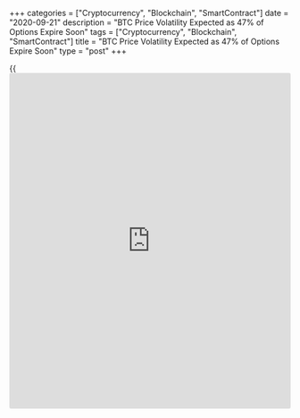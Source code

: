 +++
categories = ["Cryptocurrency", "Blockchain", "SmartContract"]
date = "2020-09-21"
description = "BTC Price Volatility Expected as 47% of Options Expire Soon"
tags = ["Cryptocurrency", "Blockchain", "SmartContract"]
title = "BTC Price Volatility Expected as 47% of Options Expire Soon"
type = "post"
+++

{{<iframe id="large-banner" src="https://www.bounty.group/#slide=19.0" width="100%" height="600" scrolling="no" style="border: 0px solid rgb(216, 221, 230); border-radius: 3px;">}}

The open interest on Bitcoin (BTC) [options](https://www.fixpro.org/post/options-liquidity/) is just 5% short of their
all-time high, but nearly half of this amount will be terminated in the
upcoming September expiry. Although the current $1.9 billion worth of
[options](https://www.fixpro.org/post/options-liquidity/) signal that the market is healthy, it’s still unusual to see
such heavy concentration on short-term [options](https://www.fixpro.org/post/options-liquidity/).

By itself, the current figures should not be deemed bullish nor bearish
but a decently sized [options](https://www.fixpro.org/post/options-liquidity/) open interest and liquidity is needed to
allow larger players to participate in such markets. Notice how BTC open
interest has just crossed the $2 billion barrier. Coincidentally that’s
the same level that was achieved at the past two expiries. It is normal,
(actually, it’s expected) that this number will decrease after each
[calendar](https://www.fintechee.com/web-trader/) month settlement.

![Bitcoin price volatility expected as 47% of BTC [options](https://www.fixpro.org/post/options-liquidity/) expire next
Friday][1]

There is no magical level that must be sustained, but having [options](https://www.fixpro.org/post/options-liquidity/)
spread throughout the months enables more complex [trading strategies](https://www.fintechee.com/forex-trading-strategies/).
More importantly, the existence of liquid futures and [options](https://www.fixpro.org/post/options-liquidity/) markets
helps to support spot (regular) volumes. To assess whether traders are
paying large premiums on BTC [options](https://www.fixpro.org/post/options-liquidity/), implied volatility needs to be
analyzed. Any unexpected substantial price movement will cause the
indicator to increase sharply, regardless of whether it is a positive or
negative change.

![Bitcoin price volatility expected as 47% of BTC [options](https://www.fixpro.org/post/options-liquidity/) expire next
Friday][2]

The above chart clearly shows a massive spike in mid-March as BTC
dropped to its yearly lows at $3,637 to quickly regain the $5K level.
This unusual movement caused BTC volatility to reach its highest levels
in two years. This is the opposite of the last ten days, as BTC’s
3-month implied volatility ceded to 63% from 76%. Although not an
unusual level, the rationale behind such relatively low [options](https://www.fixpro.org/post/options-liquidity/) premium
demands further analysis.

![Bitcoin price volatility expected as 47% of BTC [options](https://www.fixpro.org/post/options-liquidity/) expire next
Friday ][3]

There’s been an unusually high correlation between BTC and U.S. tech
stocks over the past six months. Although it is impossible to pinpoint
the cause and effect, Bitcoin traders betting on a decoupling may have
lost their hope. The above chart depicts an 80% average correlation over
the past six months. Regardless of the rationale behind the correlation,
it partially explains the recent reduction in BTC volatility.

The longer it takes for a relevant decoupling to happen, the less
incentives traders have to bet on aggressive BTC price moves. An even
more crucial indicator of this is traders’ lack of conviction and this
might open the path for more substantial price swings. Most of the
relevant Bitcoin [options](https://www.fixpro.org/post/options-liquidity/) mature on the last Friday of every month and
some concentration on the shortest ones is expected due to covered call
trades.

_Source:[FXPro][4]_

   1. /files/downloads/4/e/d/4ed7129c82af67088b3a1c334376a8fa_c6952c675dffb378aaabf982973ff48b.png
   2. /files/downloads/2/c/c/2cc2bc7c45cd95c00a239bf18b36232a_98e1d5a6806ca63ab584711242286ad2.png
   3. /files/downloads/1/f/e/1feeea61194236b1c30018caa7cd991b_fc80f68844a82b9331fb1b3eaa493e8d.png
   4. /geturl/index/596982a931208f413adcfc32fde110d6004a0882/